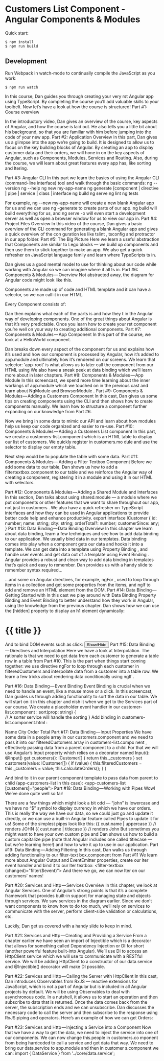 # Customers List Component - Angular Components & Modules

Quick start:

```
$ npm install
$ npm run build
````

## Development

Run Webpack in watch-mode to continually compile the JavaScript as you work:

```
$ npm run watch
```
In this course, Dan guides you through creating your very rst Angular app using TypeScript. By completing the course you’ll add valuable skills to your toolbelt.
Now let’s have a look at how the course is structured!
Part #1: Course overview
 
In the introductory video, Dan gives an overview of the course, key aspects of Angular, and how the course is laid out. He also tells you a little bit about his background, so that you are familiar with him before jumping into the code of your new app.
Part #2: Application Overview
In this part, Dan gives us a glimpse into the app we’re going to build. It is designed to allow us to focus on the key building blocks of Angular. By creating an app to display customer data and their orders, we will hone in on the key aspects of Angular, such as Components, Modules, Services and Routing. Also, during the course, we will learn about great features every app has, like sorting and 	ltering.
 
Part #3: Angular CLI
In this part we learn the basics of using the Angular CLI (command-line interface) tool and walk through the basic commands:
ng --version   ng --help   ng new my-app-name   ng generate [component | directive | pipe | service | class | interface ng build    ng serve   ng lint    ng tests 
 
For example, ng --new my-app-name will create a new blank Angular app for us and we can use ng -generate to create parts of our app.
ng build will build everything for us, and ng serve -o will even start a
development server as well as open a browser window for us to view our app in.
Part #4: Project Files Overview
In this video of the course, Dan gives a basic overview of the CLI command for generating a blank Angular app and gives a quick overview of the con guration les like tslint , tsconfig and protractor in our app folder.
Part #5: The Big Picture
Here we learn a useful abstraction that Components are similar to Lego blocks — we build up components and then use them to stick together to make an app. We also get a quick refresher on JavaScript language family and learn where TypeScripts 	ts in.
 
Dan gives us a good mental model to use for thinking about our code while working with Angular so we can imagine where it all 	ts in.
Part #6: Components & Modules — Overview
Not abstracted away, the diagram for Angular code might look like this.
 
Components are made up of code and HTML template and it can have a selector, so we can call it in our HTML.
 
<appcomponent></appcomponent> 
Every Component consists of:
 
Dan then explains what each of the parts is and how they 	t in the Angular way of developing components. One of the great things about Angular is that it’s very predictable. Once you learn how to create your 	rst component you’re well on your way to creating additional components.
Part #7: Components & Modules — App Component
In this part of the course, we look at a HelloWorld component.
 
Dan breaks down every aspect of the component for us and explains how it’s used and how our component is processed by Angular, how it’s added to app.module and ultimately how it’s rendered on our screens.
We learn that selector: 'app-root' is what allows us to later call the component from our HTML using <app-root></app-root>
We also have a sneak peek at data binding which we’ll learn more about in later chapters.
Part #8: Components & Modules — App Module
In this screencast, we spend more time learning about the inner workings of app.module which we touched on in the previous cast and learn about NgModule and BrowserModule .
Part #9: Components & Modules — Adding a Customers Component
In this cast, Dan gives us some tips on creating components using the CLI and then shows how to create components manually. We learn how to structure a component further expanding on our knowledge from Part #6.
 
Now we bring in some data to mimic our API and learn about how modules help us keep our code organized and easier to re-use.
Part #10: Components & Modules — Adding a Customers List component
In this part, we create a customers-list.component which is an HTML table to display our list of customers. We quickly register in customers.mo dule and use the <app-customers-list></app-customers-list> selector to display our empty table.
 
Next step would be to populate the table with some data.
Part #11: Components & Modules — Adding a Filter Textbox Component
Before we add some data to our table, Dan shows us how to add a filtertextbox.component to our table and we reinforce the Angular way of creating a component, registering it in a module and using it in our HTML with selectors.
 
Part #12: Components & Modules — Adding a Shared Module and Interfaces
In this section, Dan talks about using shared.module — a module where we put components or other features that we want to share throughout our app, not just in customers .
We also have a quick refresher on TypeScript interfaces and how they can be used in Angular applications to provide better code help and enhance productivity.
export interface ICustomer {       id: number;       name: string;       city: string;       orderTotal?: number;       customerSince: any;   
} 
Part #13: Data Binding — Data Binding Overview
In this chapter we learn about data binding, learn a few techniques and see how to add data binding to our application.
We usually bind data in our templates. Data binding comes into play when a component gets our data and hooks it into a template. We can get data into a template using Property Binding , and handle user events and get data out of a template using Event Binding . Angular provides a robust and clean way to add data binding in templates that’s quick and easy to remember.
Dan provides us with a handy slide to remember syntax required…
 
…and some on Angular directives, for example, ngFor , used to loop through items in a collection and get some properties from the items, and
ngIf to add and remove an HTML element from the DOM.
Part #14: Data Binding — Getting Started with
In this cast we play around with Data Binding Property Binding and Event Binding to better understand how they work in Angular, using the knowledge from the previous chapter.
Dan shows how we can use the [hidden] property to display an h1 element dynamically:
<h1 [hidden]="!isVisible">{{ title }}</h1> 
And to bind DOM events such as click:
<button (click)="changeVisibility()">Show/Hide</button> 
Part #15: Data Binding — Directives and
Interpolation
Here we have a look at Interpolation. The rationale is that we need to get data from each customer to generate a table row in a table from Part #10.
This is the part when things start coming together: we use directive ngFor to loop through each customer in filteredCustomers and interpolate data from a customer into a table row. We learn a few tricks about rendering data conditionally using ngIf .
 
Part #16: Data Binding — Event Binding
Event Binding is crucial when we need to handle an event, like a mouse move or a click. In this screencast, Dan guides us through adding functionality to sort the data in our table. We will start on it in this chapter
	and 	nish it when we get to the Services part of our course.
We create a placeholder event handler in our customer-list.component :
sort(prop: string) {   
     // A sorter service will handle the sorting   } 
Add binding in customers-list.component.html :
<tr>   
    <th (click)="sort('name')">Name</th>   
    <th (click)="sort('city')">City</th>   
    <th (click)="sort('orderTotal')">Order Total</th>   </tr> 
Part #17: Data Binding — Input Properties
We have some data in a people array in our customers.component and we need to pass it into our filteredCustomers array in customers-list.compo nent , effectively passing data from a parent component to a child.
For that we will use Angular’s Input property which relies on a decorator named Input():
@Input() get customers(): ICustomer[] {       return this._customers   
}  set customers(value: ICustomer[]) {        if (value) {        this.filteredCustomers = this._customers = value;        this.calculateOrders();   
     }   
} 
 
And bind to it in our parent component template to pass data from parent to child (app-customers-list in this case):
<app-customers-list [customers]="people"></app-customers-list> 
Part #18: Data Binding — Working with Pipes
Wow! We’ve done quite well so far!
 
There are a few things which might look a bit odd — “john” is lowercase and we have no “$” symbol to display currency in which we have our orders.
This is really the way we have our data, so we could just go and update it directly, or we can use a built-in Angular feature called Pipes to update it for us!
Some of the simplest pipes look like this:
{{ cust.name | uppercase }} // renders JOHN   
{{ cust.name | titlecase }} // renders John 
But sometimes you might want to have your own custom pipe and Dan shows us how to build a custom capitalize pipe (note that Angular includes one called titlecase — but we’re learning here!) and how to wire it up to use in our application.
Part #19: Data Binding — Adding Filtering
In this cast, Dan walks us through adding functionality to our filter-text box.component from Part #11
We learn more about Angular Output and EventEmitter properties, create our lter event handler and bind it to our lter textbox:
<filter-textbox (changed)="filter($event)"></filter-textbox> 
	And there we go, we can now 	lter on our customers’ names!
 
Part #20: Services and Http — Services Overview
In this chapter, we look at Angular Services. One of Angular’s strong points is that it’s a complete framework that provides built-in support for managing state and objects through services. We saw services in the diagram earlier. Since we don’t want components to know how to do too much, we’ll rely on services to communicate with the server, perform client-side validation or calculations, etc.
 
Luckily, Dan get us covered with a handy slide to keep in mind.
 
Part #21: Services and Http — Creating and Providing a Service
From a chapter earlier we have seen an import of Injectible which is a decorator that allows for something called Dependency Injection or DI for short (another powerful feature built-into Angular).
We’ll use DI to access an HttpClient service which we will use to communicate with a RESTful service. We will be adding HttpClient to a constructor of our data.service and @Injectible() decorator will make DI possible.
 
Part #22: Services and Http — Calling the Server with HttpClient
In this cast, Dan introduces Observables from RxJS — reactive extensions for JavaScript, which is not a part of Angular but is included in all Angular projects by default.
We will be using Observables to deal with asynchronous code. In a nutshell, it allows us to start an operation and then subscribe to data that is returned. Once the data comes back from the server, the subscription ends and we can unsubscribe.
Dan discusses the necessary code to call the server and then subscribe to the response using RxJS piping and operators.
Here’s an example of how we can get Orders:
 
Part #23: Services and Http — Injecting a Service into a Component
Now that we have a way to get the data, we need to inject the service into one of our components. We can now change this.people in customers.co mponent from being hardcoded to call a service and get data that way.
We need to bring our data.service to app.module and then in customer s.component we can:
import { DataService } from '../core/data.service'; 
